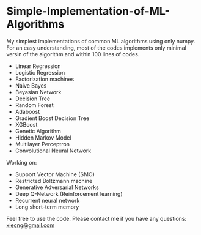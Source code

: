 # Simple-Implementation-of-ML-Algorithms
My simplest implementations of common ML algorithms using only numpy.
For an easy understanding, most of the codes implements only minimal versin of the algorithm and within 100 lines of codes.

* Linear Regression
* Logistic Regression
* Factorization machines
* Naive Bayes
* Beyasian Network
* Decision Tree
* Random Forest
* Adaboost
* Gradient Boost Decision Tree
* XGBoost
* Genetic Algorithm
* Hidden Markov Model
* Multilayer Perceptron
* Convolutional Neural Network

Working on:
* Support Vector Machine (SMO)
* Restricted Boltzmann machine
* Generative Adversarial Networks
* Deep Q-Network (Reinforcement learning)
* Recurrent neural network
* Long short-term memory

Feel free to use the code. Please contact me if you have any questions: xiecng@gmail.com